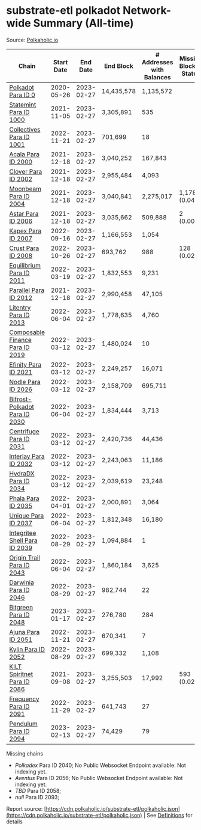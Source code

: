 # substrate-etl polkadot Network-wide Summary (All-time)

Source: [Polkaholic.io](https://polkaholic.io)


| Chain            | Start Date | End Date | End Block | # Addresses with Balances | Missing Blocks / Status |
| ---------------- | ---------- | ---------| --------- | ------------------------- | ----------------------- |
| [Polkadot Para ID 0](/polkadot/0-polkadot) | 2020-05-26 | 2023-02-27 | 14,435,578 |  1,135,572 |    |
| [Statemint Para ID 1000](/polkadot/1000-statemint) | 2021-11-05 | 2023-02-27 | 3,305,891 |  535 |    |
| [Collectives Para ID 1001](/polkadot/1001-collectives) | 2022-11-21 | 2023-02-27 | 701,699 |  18 |    |
| [Acala Para ID 2000](/polkadot/2000-acala) | 2021-12-18 | 2023-02-27 | 3,040,252 |  167,843 |    |
| [Clover Para ID 2002](/polkadot/2002-clover) | 2021-12-18 | 2023-02-27 | 2,955,484 |  4,093 |    |
| [Moonbeam Para ID 2004](/polkadot/2004-moonbeam) | 2021-12-18 | 2023-02-27 | 3,040,841 |  2,275,017 | 1,178 (0.04%)  |
| [Astar Para ID 2006](/polkadot/2006-astar) | 2021-12-18 | 2023-02-27 | 3,035,662 |  509,888 | 2 (0.00%)  |
| [Kapex Para ID 2007](/polkadot/2007-kapex) | 2022-09-16 | 2023-02-27 | 1,166,553 |  1,054 |    |
| [Crust Para ID 2008](/polkadot/2008-crust) | 2022-10-26 | 2023-02-27 | 693,762 |  988 | 128 (0.02%)  |
| [Equilibrium Para ID 2011](/polkadot/2011-equilibrium) | 2022-03-19 | 2023-02-27 | 1,832,553 |  9,231 |    |
| [Parallel Para ID 2012](/polkadot/2012-parallel) | 2021-12-18 | 2023-02-27 | 2,990,458 |  47,105 |    |
| [Litentry Para ID 2013](/polkadot/2013-litentry) | 2022-06-04 | 2023-02-27 | 1,778,635 |  4,760 |    |
| [Composable Finance Para ID 2019](/polkadot/2019-composable) | 2022-03-12 | 2023-02-27 | 1,480,024 |  10 |    |
| [Efinity Para ID 2021](/polkadot/2021-efinity) | 2022-03-12 | 2023-02-27 | 2,249,257 |  16,071 |    |
| [Nodle Para ID 2026](/polkadot/2026-nodle) | 2022-03-12 | 2023-02-27 | 2,158,709 |  695,711 |    |
| [Bifrost-Polkadot Para ID 2030](/polkadot/2030-bifrost-dot) | 2022-06-04 | 2023-02-27 | 1,834,444 |  3,713 |    |
| [Centrifuge Para ID 2031](/polkadot/2031-centrifuge) | 2022-03-12 | 2023-02-27 | 2,420,736 |  44,436 |    |
| [Interlay Para ID 2032](/polkadot/2032-interlay) | 2022-03-12 | 2023-02-27 | 2,243,063 |  11,186 |    |
| [HydraDX Para ID 2034](/polkadot/2034-hydradx) | 2022-03-12 | 2023-02-27 | 2,039,619 |  23,248 |    |
| [Phala Para ID 2035](/polkadot/2035-phala) | 2022-04-01 | 2023-02-27 | 2,000,891 |  3,064 |    |
| [Unique Para ID 2037](/polkadot/2037-unique) | 2022-06-04 | 2023-02-27 | 1,812,348 |  16,180 |    |
| [Integritee Shell Para ID 2039](/polkadot/2039-integritee-shell) | 2022-08-29 | 2023-02-27 | 1,094,884 |  1 |    |
| [Origin Trail Para ID 2043](/polkadot/2043-origintrail) | 2022-06-04 | 2023-02-27 | 1,860,184 |  3,625 |    |
| [Darwinia Para ID 2046](/polkadot/2046-darwinia) | 2022-08-29 | 2023-02-27 | 982,744 |  22 |    |
| [Bitgreen Para ID 2048](/polkadot/2048-bitgreen) | 2023-01-17 | 2023-02-27 | 276,780 |  284 |    |
| [Ajuna Para ID 2051](/polkadot/2051-ajuna) | 2022-11-21 | 2023-02-27 | 670,341 |  7 |    |
| [Kylin Para ID 2052](/polkadot/2052-kylin) | 2022-08-29 | 2023-02-27 | 699,332 |  1,108 |    |
| [KILT Spiritnet Para ID 2086](/polkadot/2086-kilt) | 2021-09-08 | 2023-02-27 | 3,255,503 |  17,992 | 593 (0.02%)  |
| [Frequency Para ID 2091](/polkadot/2091-frequency) | 2022-11-29 | 2023-02-27 | 641,743 |  27 |    |
| [Pendulum Para ID 2094](/polkadot/2094-pendulum) | 2023-02-13 | 2023-02-27 | 74,429 |  79 |    |

Missing chains


* *Polkadex* Para ID 2040; No Public Websocket Endpoint available: Not indexing yet.
* *Aventus* Para ID 2056; No Public Websocket Endpoint available: Not indexing yet.
* *TBD* Para ID 2058; 
* *null* Para ID 2093; 

Report source: [https://cdn.polkaholic.io/substrate-etl/polkaholic.json](https://cdn.polkaholic.io/substrate-etl/polkaholic.json) | See [Definitions](/DEFINITIONS.md) for details

